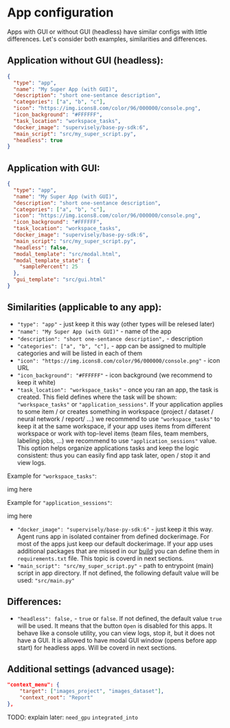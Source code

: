 # App configuration
Apps with GUI or without GUI (headless) have similar configs with little differences. Let's consider both examples, similarities and differences.  

## Application without GUI (headless):
```json
{
  "type": "app",
  "name": "My Super App (with GUI)",
  "description": "short one-sentance description",
  "categories": ["a", "b", "c"],
  "icon": "https://img.icons8.com/color/96/000000/console.png",
  "icon_background": "#FFFFFF",
  "task_location": "workspace_tasks",
  "docker_image": "supervisely/base-py-sdk:6",
  "main_script": "src/my_super_script.py",
  "headless": true
}
```


## Application with GUI:
```json
{
  "type": "app",
  "name": "My Super App (with GUI)",
  "description": "short one-sentance description",
  "categories": ["a", "b", "c"],
  "icon": "https://img.icons8.com/color/96/000000/console.png",
  "icon_background": "#FFFFFF",
  "task_location": "workspace_tasks",
  "docker_image": "supervisely/base-py-sdk:6",
  "main_script": "src/my_super_script.py",
  "headless": false,
  "modal_template": "src/modal.html",
  "modal_template_state": {
    "samplePercent": 25
  },
  "gui_template": "src/gui.html"
}
```


## Similarities (applicable to any app):
- `"type": "app"` - just keep it this way (other types will be relesed later)
- `"name": "My Super App (with GUI)"` - name of the app
- `"description": "short one-sentance description",` - description
- `"categories": ["a", "b", "c"],` - app can be assigned to multiple categories and will be listed in each of them
- `"icon": "https://img.icons8.com/color/96/000000/console.png"` - icon URL
- `"icon_background": "#FFFFFF"` - icon background (we recommend to keep it white)
- `"task_location": "workspace_tasks"` - once you ran an app, the task is created. This field defines where the task will be shown: `"workspace_tasks"` or `"application_sessions"`. If your application applies to some item / or creates something in workspace (project / dataset / neural network / report/ ...) we recommend to use `"workspace_tasks"` to keep it at the same workspace, if your app uses items from different workspace or work with top-level items (team files, team members, labeling jobs, ...) we recommend to use `"application_sessions"` value. This option helps organize applications tasks and keep the logic consistent: thus you can easily find app task later, open / stop it and view logs. 

Example for `"workspace_tasks"`: 

img here


Example for `"application_sessions"`: 

img here

- `"docker_image": "supervisely/base-py-sdk:6"` -  just keep it this way. Agent runs app in isolated container from defined dockerimage. For most of the apps just keep our default dockerimage. If your app uses additional packages that are missed in our [build](https://github.com/supervisely/supervisely/blob/master/base_images/py/Dockerfile) you can define them in `requirements.txt` file. This topic is coverd in next sections.  
- `"main_script": "src/my_super_script.py"` - path to entrypoint (main) script in app directory. If not defined, the following default value will be used: `"src/main.py"` 

## Differences:
- `"headless": false,` - `true` or `false`.  If not defined, the default value `true` will be used. It means that the button `Open` is disabled for this apps. It behave like a console utility, you can view logs, stop it, but it does not have a GUI. It is allowed to have modal GUI window (opens before app start) for headless apps. Will be coverd in next sections. 



## Additional settings (advanced usage):
```json
"context_menu": {
    "target": ["images_project", "images_dataset"],
    "context_root": "Report"
},
```

TODO: explain later:
`need_gpu`
`integrated_into`
